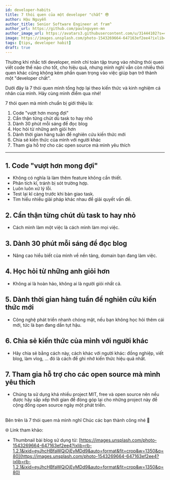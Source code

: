 ```yaml
---
id: developer-habits
title: 7 thói quen của một developer "chất" 😎
author: Hậu Nguyễn
author_title: Senior Software Engineer at fram^
author_url: https://github.com/paulnguyen-mn
author_image_url: https://avatars3.githubusercontent.com/u/31444102?s=400&u=c545a527aa31843e1361462e410c0f51863e8e26&v=4
image: https://images.unsplash.com/photo-1543269664-647163ef2ee4?ixlib=rb-1.2.1&ixid=eyJhcHBfaWQiOjEyMDd9&auto=format&fit=crop&w=1350&q=80
tags: [tips, developer habit]
draft: true
---
```


Thường khi nhắc tới developer, mình chỉ toàn tập trung vào những thói quen viết code thế nào cho tốt, cho hiệu quả, nhưng mình nghĩ vẫn còn nhiều thói quen khác cũng không kém phần quan trọng vào việc giúp bạn trở thành một "developer chất".

Dưới đây là 7 thói quen mình tổng hợp lại theo kiến thức và kinh nghiệm cá nhân của mình. Hãy cùng mình điểm qua nhé!


<!-- truncate-->

7 thói quen mà mình chuẩn bị giới thiệu là:

1. Code "vượt hơn mong đợi"
2. Cẩn thận từng chút dù task to hay nhỏ
3. Dành 30 phút mỗi sáng để đọc blog
4. Học hỏi từ những anh giỏi hơn
5. Dành thời gian hàng tuần để nghiên cứu kiến thức mới
6. Chia sẻ kiến thức của mình với người khác 
7. Tham gia hỗ trợ cho các open source mà mình yêu thích

--- 

## 1. Code "vượt hơn mong đợi"

- Không có nghĩa là làm thêm feature không cần thiết.
- Phân tích kĩ, tránh bị sót trường hợp.
- Luôn luôn xử lý lỗi.
- Test lại kĩ càng trước khi bàn giao task.
- Tìm hiểu nhiều giải pháp khác nhau để giải quyết vấn đề.

## 2. Cẩn thận từng chút dù task to hay nhỏ

- Cách mình làm một việc là cách mình làm mọi việc.

## 3. Dành 30 phút mỗi sáng để đọc blog

- Nâng cao hiểu biết của mình về nền tảng, domain bạn đang làm việc.

## 4. Học hỏi từ những anh giỏi hơn

- Không ai là hoàn hảo, không ai là người giỏi nhất cả.

## 5. Dành thời gian hàng tuần để nghiên cứu kiến thức mới

- Công nghệ phát triển nhanh chóng mặt, nếu bạn không học hỏi thêm cái mới, tức là bạn đang dần tụt hậu.

## 6. Chia sẻ kiến thức của mình với người khác 

- Hãy chia sẻ bằng cách này, cách khác với người khác: đồng nghiệp, viết blog, làm vlog, ... đó là cách để ghi nhớ kiến thức hiệu quả nhất. 

## 7. Tham gia hỗ trợ cho các open source mà mình yêu thích

- Chúng ta sử dụng khá nhiều project MIT, free và open source nên nếu được hãy sắp xếp thời gian để đóng góp lại cho những project này để cộng đồng open source ngày một phát triển.

<br>
Bên trên là 7 thói quen mà mình nghĩ 
Chúc các bạn thành công nhé 🎉

🌐 Link tham khảo:

- Thumbnail bài blog sử dụng từ: [https://images.unsplash.com/photo-1543269664-647163ef2ee4?ixlib=rb-1.2.1&ixid=eyJhcHBfaWQiOjEyMDd9&auto=format&fit=crop&w=1350&q=80](https://images.unsplash.com/photo-1543269664-647163ef2ee4?ixlib=rb-1.2.1&ixid=eyJhcHBfaWQiOjEyMDd9&auto=format&fit=crop&w=1350&q=80)